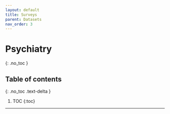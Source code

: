 ```yaml
---
layout: default
title: Surveys
parent: Datasets
nav_order: 3
---
```


# Psychiatry
{: .no_toc }

## Table of contents
{: .no_toc .text-delta }

1. TOC
{:toc}

---
